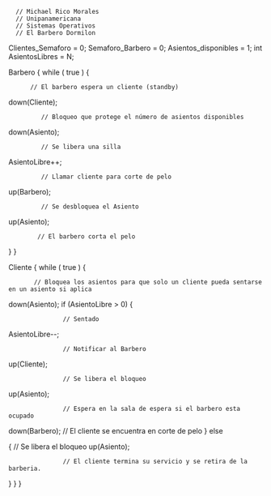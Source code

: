       // Michael Rico Morales
      // Unipanamericana
      // Sistemas Operativos 
      // El Barbero Dormilon

Clientes_Semaforo = 0; 
Semaforo_Barbero = 0; 
Asientos_disponibles = 1; 
int AsientosLibres = N; 
 
Barbero { 
        while ( true ) { 
        
          // El barbero espera un cliente (standby)

down(Cliente); 
 
             // Bloqueo que protege el número de asientos disponibles
down(Asiento); 
 
             // Se libera una silla 
             
AsientoLibre++; 
            
             // Llamar cliente para corte de pelo 
             
up(Barbero); 
            
             // Se desbloquea el Asiento
             
up(Asiento);

            // El barbero corta el pelo
            
  } 
 } 
 
 Cliente { 
        while ( true ) {    
        
           // Bloquea los asientos para que solo un cliente pueda sentarse en un asiento si aplica 
                 
down(Asiento);
              if (AsientoLibre > 0) 
              { 
                  
                   // Sentado 
AsientoLibre--; 
                  
                   // Notificar al Barbero 
up(Cliente); 
                  
                   // Se libera el bloqueo 
up(Asiento); 
                  
                   // Espera en la sala de espera si el barbero esta ocupado 
down(Barbero);                                                                                                                                              // El cliente se encuentra en corte de pelo
} else 
      
  { 
                   // Se libera el bloqueo 
up(Asiento); 

                   // El cliente termina su servicio y se retira de la barberia. 
 } 
    } 
 } 
